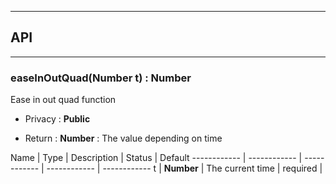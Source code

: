 


-----------------------------
## API
-----------------------------

### easeInOutQuad(Number t) : Number
Ease in out quad function

- Privacy : **Public**

- Return : **Number** : The value depending on time

Name | Type | Description | Status | Default
------------ | ------------ | ------------ | ------------ | ------------
t | **Number** | The current time | required | 



